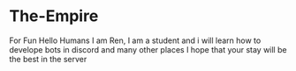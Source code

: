 # The-Empire
For Fun
   Hello Humans
      I am Ren, I am a student and i will learn how to develope bots in discord and many other places
      I hope that your stay will be the best in the server 
